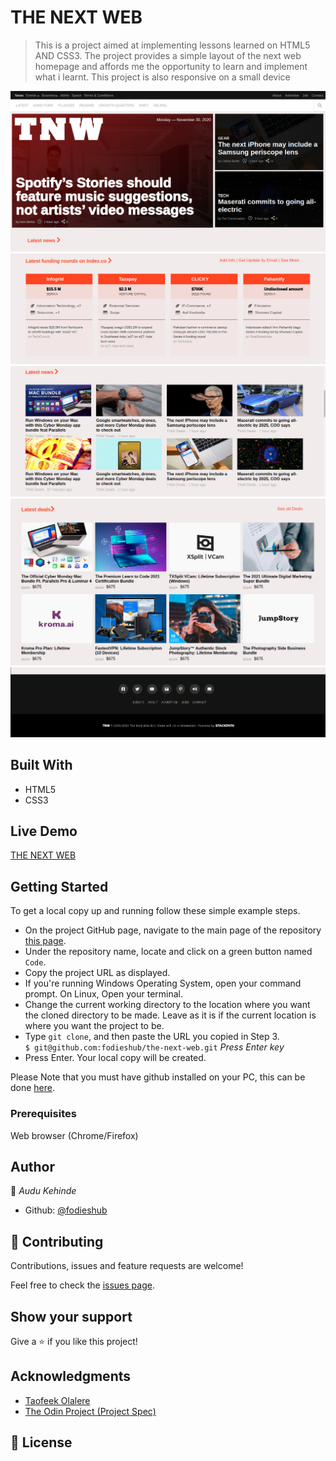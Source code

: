 # THE NEXT WEB

> This is a project aimed at implementing lessons learned on HTML5 AND CSS3. The project provides a simple layout of the next web homepage and affords me the opportunity to learn and implement what i learnt. This project is also responsive on a small device

![screenshot](img/Screenshot1.png)
![screenshot](img/Screenshot2.png)
![screenshot](img/Screenshot3.png)
![screenshot](img/Screenshot6.png)
![screenshot](img/Screenshot7.png)

## Built With

- HTML5
- CSS3

## Live Demo

[THE NEXT WEB](https://fodieshub.github.io/the-next-web/)

## Getting Started

To get a local copy up and running follow these simple example steps.

- On the project GitHub page, navigate to the main page of the repository [this page](https://github.com/fodieshub/the-next-web/tree/feature).
- Under the repository name, locate and click on a green button named `Code`.
- Copy the project URL as displayed.
- If you're running Windows Operating System, open your command prompt. On Linux, Open your terminal.
- Change the current working directory to the location where you want the cloned directory to be made. Leave as it is if the current location is where you want the project to be.
- Type `git clone`, and then paste the URL you copied in Step 3.<br>
  `$ git@github.com:fodieshub/the-next-web.git` <em>Press Enter key</em><br>
- Press Enter. Your local copy will be created.

Please Note that you must have github installed on your PC, this can be done [here](https://gist.github.com/derhuerst/1b15ff4652a867391f03).

### Prerequisites

Web browser (Chrome/Firefox)

## Author

👤 *Audu Kehinde*

- Github: [@fodieshub](https://github.com/fodieshub)

## 🤝 Contributing

Contributions, issues and feature requests are welcome!

Feel free to check the [issues page](issues/).

## Show your support

Give a ⭐️ if you like this project!

## Acknowledgments

- [Taofeek Olalere](https://github.com/teekaytech)
- [The Odin Project (Project Spec)](https://www.theodinproject.com/courses/javascript/lessons/todo-list)

## 📝 License

